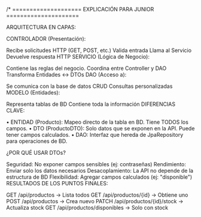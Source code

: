 /* ==================== EXPLICACIÓN PARA JUNIOR =====================

ARQUITECTURA EN CAPAS:

CONTROLADOR (Presentación):

Recibe solicitudes HTTP (GET, POST, etc.)
Valida entrada
Llama al Servicio
Devuelve respuesta HTTP
SERVICIO (Lógica de Negocio):

Contiene las reglas del negocio.
Coordina entre Controller y DAO
Transforma Entidades ↔ DTOs
DAO (Acceso a):

Se comunica con la base de datos
CRUD
Consultas personalizadas
MODELO (Entidades):

Representa tablas de BD
Contiene toda la información
DIFERENCIAS CLAVE:

• ENTIDAD (Producto): Mapeo directo de la tabla en BD. Tiene TODOS los campos. • DTO (ProductoDTO): Solo datos que se exponen en la API. Puede tener campos calculados. • DAO: Interfaz que hereda de JpaRepository para operaciones de BD.

¿POR QUÉ USAR DTOs?

Seguridad: No exponer campos sensibles (ej: contraseñas)
Rendimiento: Enviar solo los datos necesarios
Desacoplamiento: La API no depende de la estructura de BD
Flexibilidad: Agregar campos calculados (ej: "disponible")
RESULTADOS DE LOS PUNTOS FINALES:

GET /api/productos → Lista todos GET /api/productos/{id} → Obtiene uno POST /api/productos → Crea nuevo PATCH /api/productos/{id}/stock → Actualiza stock GET /api/productos/disponibles → Solo con stock
